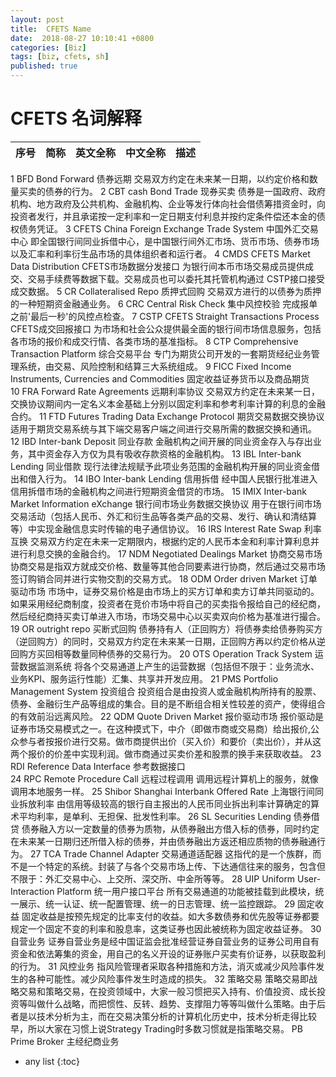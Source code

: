 ```yaml
---
layout: post
title:  CFETS Name
date:  2018-08-27 10:10:41 +0800
categories: [Biz]
tags: [biz, cfets, sh]
published: true
---
```


# CFETS 名词解释

| 序号	| 简称	| 英文全称	| 中文全称	| 描述 | 
|:---|:---|:---|:---|:---|
1	BFD	Bond Forward	债券远期	交易双方约定在未来某一日期，以约定价格和数量买卖的债券的行为。
2	CBT	cash Bond Trade	现券买卖	债券是一国政府、政府机构、地方政府及公共机构、金融机构、企业等发行体向社会借债筹措资金时，向投资者发行，并且承诺按一定利率和一定日期支付利息并按约定条件偿还本金的债权债务凭证。
3	CFETS	China Foreign Exchange Trade System	中国外汇交易中心	即全国银行间同业拆借中心，是中国银行间外汇市场、货币市场、债券市场以及汇率和利率衍生品市场的具体组织者和运行者。
4	CMDS	CFETS Market Data Distribution	CFETS市场数据分发接口	为银行间本币市场交易成员提供成交、交易手续费等数据下载。交易成员也可以委托其托管机构通过 CSTP接口接受成交数据。
5	CR	Collateralised Repo	质押式回购	交易双方进行的以债券为质押的一种短期资金融通业务。
6	CRC	Central Risk Check	集中风控校验	完成报单之前'最后一秒'的风控点检查。
7	CSTP	CFETS Straight Transactions Process	CFETS成交回报接口	为市场和社会公众提供最全面的银行间市场信息服务，包括各市场的报价和成交行情、各类市场的基准指标。
8	CTP	Comprehensive Transaction Platform	综合交易平台	专门为期货公司开发的一套期货经纪业务管理系统，由交易、风险控制和结算三大系统组成。
9	FICC	 Fixed Income Instruments, Currencies and Commodities	固定收益证券货币以及商品期货	
10	FRA	Forward Rate Agreements	远期利率协议	交易双方约定在未来某一日，交换协议期间内一定名义本金基础上分别以固定利率和参考利率计算的利息的金融合约。
11	FTD	Futures Trading Data Exchange Protocol	期货交易数据交换协议	适用于期货交易系统与其下端交易客户端之间进行交易所需的数据交换和通讯。
12	IBD	Inter-bank Deposit	同业存款	金融机构之间开展的同业资金存入与存出业务，其中资金存入方仅为具有吸收存款资格的金融机构。
13	IBL	Inter-bank Lending	同业借款	现行法律法规赋予此项业务范围的金融机构开展的同业资金借出和借入行为。
14	IBO	Inter-bank Lending	信用拆借	经中国人民银行批准进入信用拆借市场的金融机构之间进行短期资金借贷的市场。
15	IMIX	Inter-bank Market Information eXchange	银行间市场业务数据交换协议	用于在银行间市场交易活动（包括人民币、外汇和衍生品等各类产品的交易、发行、确认和清结算等）中实现金融信息实时传输的电子通信协议。
16	IRS	Interest Rate Swap	利率互换	交易双方约定在未来一定期限内，根据约定的人民币本金和利率计算利息并进行利息交换的金融合约。
17	NDM	Negotiated Dealings Market	协商交易市场	协商交易是指双方就成交价格、数量等其他合同要素进行协商，然后通过交易市场签订购销合同并进行实物交割的交易方式。
18	ODM	Order driven Market	订单驱动市场	市场中，证券交易价格是由市场上的买方订单和卖方订单共同驱动的。如果采用经纪商制度，投资者在竞价市场中将自己的买卖指令报给自己的经纪商，然后经纪商持买卖订单进入市场，市场交易中心以买卖双向价格为基准进行撮合。
19	OR	outright repo	买断式回购	债券持有人（正回购方）将债券卖给债券购买方（逆回购方）的同时，交易双方约定在未来某一日期，正回购方再以约定价格从逆回购方买回相等数量同种债券的交易行为。
20	OTS	Operation Track System	运营数据监测系统	将各个交易通道上产生的运营数据（包括但不限于：业务流水、业务KPI、服务运行性能）汇集、共享并开发应用。
21	PMS	Portfolio Management System	投资组合	投资组合是由投资人或金融机构所持有的股票、债券、金融衍生产品等组成的集合。目的是不断组合相关性较差的资产，使得组合的有效前沿远离风险。
22	QDM	Quote Driven Market	报价驱动市场	报价驱动是证券市场交易模式之一。在这种摸式下，中介（即做市商或交易商）给出报价,公众参与者按报价进行交易。做市商提供出价（买入价）和要价（卖出价），并从这两个报价的价差中实现利润。做市商通过买卖价差和股票的换手来获取收益。
23	RDI	Reference Data Interface	参考数据接口	
24	RPC	Remote Procedure Call	远程过程调用	调用远程计算机上的服务，就像调用本地服务一样。
25	Shibor	Shanghai Interbank Offered Rate	上海银行间同业拆放利率	由信用等级较高的银行自主报出的人民币同业拆出利率计算确定的算术平均利率，是单利、无担保、批发性利率。
26	SL	Securities Lending	债券借贷	债券融入方以一定数量的债券为质物，从债券融出方借入标的债券，同时约定在未来某一日期归还所借入标的债券，并由债券融出方返还相应质物的债券融通行为。
27	TCA	Trade Channel Adapter	交易通道适配器	这指代的是一个族群，而不是一个特定的系统。封装了与各个交易市场上传、下达通信往来的服务，包含但不限于：外汇交易中心、上交所、深交所、中金所等等。
28	UIP	Uniform User-Interaction Platform	统一用户接口平台	所有交易通道的功能被挂载到此模块，统一展示、统一认证、统一配置管理、统一的日志管理、统一监控跟踪。
29			固定收益	固定收益是按预先规定的比率支付的收益。如大多数债券和优先股等证券都要规定一个固定不变的利率和股息率，这类证券也因此被统称为固定收益证券。
30			自营业务	证券自营业务是经中国证监会批准经营证券自营业务的证券公司用自有资金和依法筹集的资金，用自己的名义开设的证券账户买卖有价证券，以获取盈利的行为。
31			风控业务	指风险管理者采取各种措施和方法，消灭或减少风险事件发生的各种可能性。减少风险事件发生时造成的损失。
32			策略交易	策略交易即战略交易和策略交易，在投资领域中，大家一般习惯把买入持有、价值投资、成长投资等叫做什么战略，而把惯性、反转、趋势、支撑阻力等等叫做什么策略。由于后者是以技术分析为主，而在交易决策分析的计算机化历史中，技术分析走得比较早，所以大家在习惯上说Strategy Trading时多数习惯就是指策略交易。
	PB	Prime Broker	主经纪商业务	


* any list
{:toc}